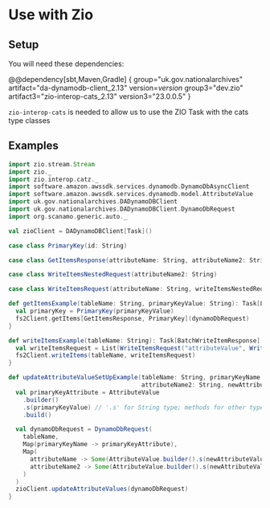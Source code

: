 # Use with Zio

## Setup
You will need these dependencies:

@@dependency[sbt,Maven,Gradle] {
group="uk.gov.nationalarchives" artifact="da-dynamodb-client_2.13" version=$version$
group3="dev.zio" artifact3="zio-interop-cats_2.13" version3="23.0.0.5"
}

`zio-interop-cats` is needed to allow us to use the ZIO Task with the cats type classes


## Examples

```scala
import zio.stream.Stream
import zio._
import zio.interop.catz._
import software.amazon.awssdk.services.dynamodb.DynamoDbAsyncClient
import software.amazon.awssdk.services.dynamodb.model.AttributeValue
import uk.gov.nationalarchives.DADynamoDBClient
import uk.gov.nationalarchives.DADynamoDBClient.DynamoDbRequest
import org.scanamo.generic.auto._

val zioClient = DADynamoDBClient[Task]()

case class PrimaryKey(id: String)

case class GetItemsResponse(attributeName: String, attributeName2: String)

case class WriteItemsNestedRequest(attributeName2: String)

case class WriteItemsRequest(attributeName: String, writeItemsNestedRequest: WriteItemsNestedRequest)

def getItemsExample(tableName: String, primaryKeyValue: String): Task[List[GetItemsResponse]] = {
  val primaryKey = PrimaryKey(primaryKeyValue)
  fs2Client.getItems[GetItemsResponse, PrimaryKey](dynamoDbRequest)
}

def writeItemsExample(tableName: String): Task[BatchWriteItemResponse] = {
  val writeItemsRequest = List(WriteItemsRequest("attributeValue", WriteItemsNestedRequest("attributeValue2")))
  fs2Client.writeItems(tableName, writeItemsRequest)
}

def updateAttributeValueSetUpExample(tableName: String, primaryKeyName: String, primaryKeyValue: String, attributeName: String,
                                     attributeName2: String, newAttributeValue: String, newAttributeValue2: String): Task[Int] = {
  val primaryKeyAttribute = AttributeValue
    .builder()
    .s(primaryKeyValue) // '.s' for String type; methods for other types can be found here https://sdk.amazonaws.com/java/api/latest/software/amazon/awssdk/services/dynamodb/model/AttributeValue.html#method-detail
    .build()

  val dynamoDbRequest = DynamoDbRequest(
    tableName,
    Map(primaryKeyName -> primaryKeyAttribute),
    Map(
      attributeName -> Some(AttributeValue.builder().s(newAttributeValue).build()),
      attributeName2 -> Some(AttributeValue.builder().s(newAttributeValue2).build())
    )
  )
  zioClient.updateAttributeValues(dynamoDbRequest)
}

```

